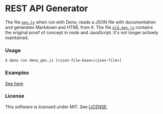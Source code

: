 # REST API Generator
The file [`gen.ts`](/gen.ts) when run with Deno, reads a JSON file with documentation and generates Markdown and HTML from it.
The file [`old_gen.js`](/old_gen.js) contains the original proof of concept in node and JavaScript. It's not longer actively maintained.
### Usage
`$ deno run deno_gen.js [<json-file-base>|<json-file>]`

### Examples
[See here](examples)

### License
This software is licensed under MIT. See [LICENSE](LICENSE).
